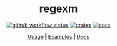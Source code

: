<div align="center">

 # regexm

 [![github workflow status](https://img.shields.io/github/workflow/status/TaKO8Ki/regexm/CI/master)](https://github.com/TaKO8Ki/regexm/actions) [![crates](https://img.shields.io/crates/v/regexm.svg?logo=rust)](https://crates.io/crates/regexm) [![docs](https://img.shields.io/badge/docs-regexm-8da0cb?labelColor=555555&logo=rust)](https://docs.rs/regexm)

 [Usage](#Usage) | [Examples](examples) | [Docs](https://docs.rs/regexm)

</div>
